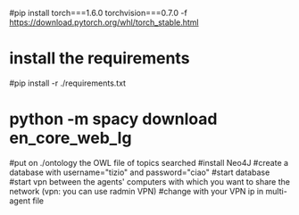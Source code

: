 #pip install torch===1.6.0 torchvision===0.7.0 -f https://download.pytorch.org/whl/torch_stable.html
# install the requirements
#pip install -r ./requirements.txt
# python -m spacy download en_core_web_lg
#put on ./ontology the OWL file of topics searched
#install Neo4J
#create a database with username="tizio" and password="ciao"
#start database
#start vpn between the agents' computers with which you want to share the network (vpn: you can use radmin VPN)
#change with your VPN ip in multi-agent file